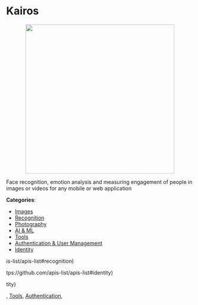 # Kairos
<p align="center">
    <img width="400" src="https://raw.githubusercontent.com/apis-list/apis-list/apis/kairos/logo_256x256.png" />
</p>

Face recognition, emotion analysis and measuring engagement of people in images or videos for any mobile or web application



**Categories**:
- [Images](https://github.com/apis-list/apis-list#images)
- [Recognition](https://github.com/apis-list/apis-list#recognition)
- [Photography](https://github.com/apis-list/apis-list#photography)
- [AI & ML](https://github.com/apis-list/apis-list#ai-and-ml)
- [Tools](https://github.com/apis-list/apis-list#tools)
- [Authentication & User Management](https://github.com/apis-list/apis-list#authentication-and-user-management)
- [Identity](https://github.com/apis-list/apis-list#identity)



is-list/apis-list#recognition)



tps://github.com/apis-list/apis-list#identity)



tity)



, [Tools](https://github/apis-list/apis-list#tools), [Authentication](https://github/apis-list/apis-list#authentication),


